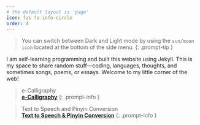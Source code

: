 ```yaml
---
# the default layout is 'page'
icon: fas fa-info-circle
order: 4
---
```

> You can switch between Dark and Light mode by using the `sun/moon icon` located at the bottom of the side menu.
{: .prompt-tip }


I am self-learning programming and built this website using Jekyll. This is my space to share random stuff—coding, languages, thoughts, and sometimes songs, poems, or essays. Welcome to my little corner of the web!


> e-Calligraphy <br> [**e-Calligraphy**](https://linsnotes.com/e-calligraphy)
{: .prompt-info }


> Text to Speech and Pinyin Conversion <br> [**Text to Speech & Pinyin Conversion**](https://linsnotes.com/tts)
{: .prompt-info }

